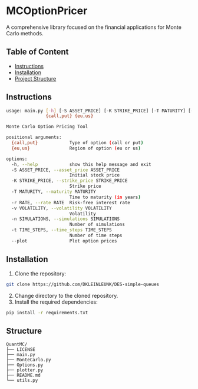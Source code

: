 # MCOptionPricer
A comprehensive library focused on the financial applications for Monte Carlo methods.

## Table of Content
* [Instructions](#instructions)
* [Installation](#installation)
* [Project Structure](#structure)

## Instructions
```bash
usage: main.py [-h] [-S ASSET_PRICE] [-K STRIKE_PRICE] [-T MATURITY] [-r RATE] [-v VOLATILITY] [-n SIMULATIONS] [-t TIME_STEPS] [--plot]
               {call,put} {eu,us}

Monte Carlo Option Pricing Tool

positional arguments:
  {call,put}            Type of option (call or put)
  {eu,us}               Region of option (eu or us)

options:
  -h, --help            show this help message and exit
  -S ASSET_PRICE, --asset_price ASSET_PRICE
                        Initial stock price
  -K STRIKE_PRICE, --strike_price STRIKE_PRICE
                        Strike price
  -T MATURITY, --maturity MATURITY
                        Time to maturity (in years)
  -r RATE, --rate RATE  Risk-free interest rate
  -v VOLATILITY, --volatility VOLATILITY
                        Volatility
  -n SIMULATIONS, --simulations SIMULATIONS
                        Number of simulations
  -t TIME_STEPS, --time_steps TIME_STEPS
                        Number of time steps
  --plot                Plot option prices
```

## Installation
1. Clone the repository:
```bash
git clone https://github.com/DKLEINLEUNK/DES-simple-queues
```
2. Change directory to the cloned repository.
3. Install the required dependencies:
```bash
pip install -r requirements.txt
```

## Structure
```
QuantMC/
├── LICENSE
├── main.py
├── MonteCarlo.py
├── Options.py
├── plotter.py
├── README.md
└── utils.py
```